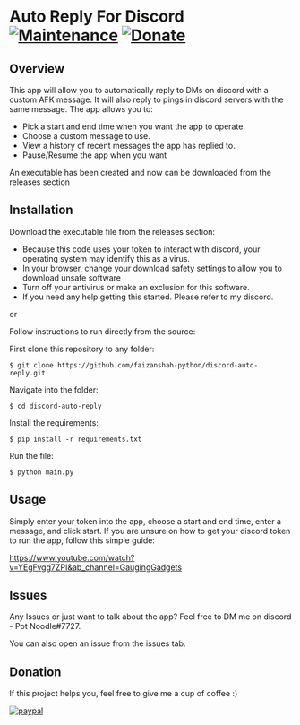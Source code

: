 # Auto Reply For Discord [![Maintenance](https://img.shields.io/badge/Maintained%3F-yes-green.svg)](https://GitHub.com/Naereen/StrapDown.js/graphs/commit-activity) [![Donate](https://img.shields.io/badge/Donate-PayPal-green.svg)](https://www.paypal.com/donate?hosted_button_id=ERDW5WCR6MBBW)

## Overview

This app will allow you to automatically reply to DMs on discord with a custom AFK message. It will also reply to pings in discord servers with the same message. The app allows you to:

- Pick a start and end time when you want the app to operate.
- Choose a custom message to use.
- View a history of recent messages the app has replied to.
- Pause/Resume the app when you want

An executable has been created and now can be downloaded from the releases section

## Installation

Download the executable file from the releases section:

- Because this code uses your token to interact with discord, your operating system may identify this as a virus.
- In your browser, change your download safety settings to allow you to download unsafe software
- Turn off your antivirus or make an exclusion for this software.
- If you need any help getting this started. Please refer to my discord.

or

Follow instructions to run directly from the source:

First clone this repository to any folder:

```
$ git clone https://github.com/faizanshah-python/discord-auto-reply.git
```

Navigate into the folder:

```
$ cd discord-auto-reply
```

Install the requirements:

```
$ pip install -r requirements.txt
```

Run the file:

```
$ python main.py
```

## Usage

Simply enter your token into the app, choose a start and end time, enter a message, and click start. If you are unsure on how to get your discord token to run the app, follow this simple guide:

https://www.youtube.com/watch?v=YEgFvgg7ZPI&ab_channel=GaugingGadgets

## Issues

Any Issues or just want to talk about the app? Feel free to DM me on discord - Pot Noodle#7727. 

You can also open an issue from the issues tab.

## Donation

If this project helps you, feel free to give me a cup of coffee :)

[![paypal](https://www.paypalobjects.com/en_US/i/btn/btn_donateCC_LG.gif)](https://www.paypal.com/donate?hosted_button_id=ERDW5WCR6MBBW)

